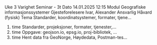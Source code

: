 Uke                                                                 3
Varighet                                                 Seminar - 3t
Dato                                                 14.01.2025 12:15
Modul                                Geografiske informasjonssystemer
Gjesteforelesere                                      Ivar, Alexander
Ansvarlig                                             Håvard (fysisk)
Tema                Standarder, koordinatsystemer, formater, tjene...
1. time             Standarder, projeksjoner, formater, tjenester,...
2. time             Oppgave: geojson.io, epsg.io, proj-bibliotek, ...
3. time             Hent data fra GeoNorge, Høydedata, Postman-tes...